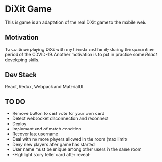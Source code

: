 # DiXit Game

This is game is an adaptation of the real DiXit game to the mobile web. 

## Motivation 

To continue playing DiXit with my friends and family during the quarantine period of the COVID-19. Another motivation is to put in practice some _React_ developing skills. 

## Dev Stack

React, Redux, Webpack and MaterialUI.

## TO DO

* Remove button to cast vote for your own card
* Detect websocket disconnection and reconnect
* Deploy
* Implement end of match condition
* Recover last username
* Deal with no more players allowed in the room (max limit)
* Deny new players after game has started
* User name must be unique among other users in the same room
* -Highlight story teller card after reveal-
